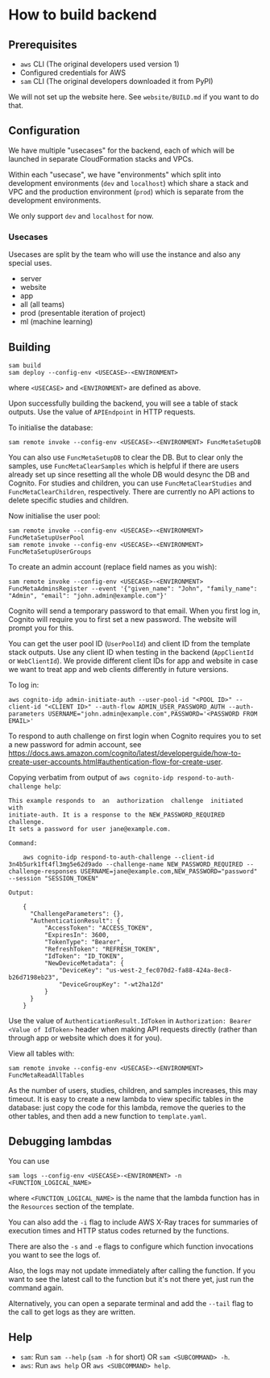 # How to build backend

## Prerequisites

- `aws` CLI (The original developers used version 1)
- Configured credentials for AWS
- `sam` CLI (The original developers downloaded it from PyPI)

We will not set up the website here.  See `website/BUILD.md` if you
want to do that.

## Configuration

We have multiple "usecases" for the backend, each of which will be
launched in separate CloudFormation stacks and VPCs.

Within each "usecase", we have "environments" which split into
development environments (`dev` and `localhost`) which share a stack
and VPC and the production environment (`prod`) which is separate from
the development environments.

We only support `dev` and `localhost` for now.

### Usecases

Usecases are split by the team who will use the instance and also any
special uses.

- server
- website
- app
- all (all teams)
- prod (presentable iteration of project)
- ml (machine learning)

## Building

``` shell
sam build
sam deploy --config-env <USECASE>-<ENVIRONMENT>
```

where `<USECASE>` and `<ENVIRONMENT>` are defined as above.

Upon successfully building the backend, you will see a table of stack
outputs.  Use the value of `APIEndpoint` in HTTP requests.

To initialise the database:

``` shell
sam remote invoke --config-env <USECASE>-<ENVIRONMENT> FuncMetaSetupDB
```

You can also use `FuncMetaSetupDB` to clear the DB.  But to clear only
the samples, use `FuncMetaClearSamples` which is helpful if there are
users already set up since resetting all the whole DB would desync the
DB and Cognito.  For studies and children, you can use
`FuncMetaClearStudies` and `FuncMetaClearChildren`, respectively.
There are currently no API actions to delete specific studies and
children.

Now initialise the user pool:

``` shell
sam remote invoke --config-env <USECASE>-<ENVIRONMENT> FuncMetaSetupUserPool
sam remote invoke --config-env <USECASE>-<ENVIRONMENT> FuncMetaSetupUserGroups
```

To create an admin account (replace field names as you wish):

``` shell
sam remote invoke --config-env <USECASE>-<ENVIRONMENT> FuncMetaAdminsRegister --event '{"given_name": "John", "family_name": "Admin", "email": "john.admin@example.com"}'
```

Cognito will send a temporary password to that email.  When you first
log in, Cognito will require you to first set a new password.  The
website will prompt you for this.

You can get the user pool ID (`UserPoolId`) and client ID from the
template stack outputs.  Use any client ID when testing in the backend
(`AppClientId` or `WebClientId`).  We provide different client IDs for
app and website in case we want to treat app and web clients
differently in future versions.

To log in:

``` shell
aws cognito-idp admin-initiate-auth --user-pool-id "<POOL ID>" --client-id "<CLIENT ID>" --auth-flow ADMIN_USER_PASSWORD_AUTH --auth-parameters USERNAME="john.admin@example.com",PASSWORD='<PASSWORD FROM EMAIL>'
```

To respond to auth challenge on first login when Cognito requires you
to set a new password for admin account, see
<https://docs.aws.amazon.com/cognito/latest/developerguide/how-to-create-user-accounts.html#authentication-flow-for-create-user>.

Copying verbatim from output of `aws cognito-idp respond-to-auth-challenge help`:

```
This example responds to  an  authorization  challenge  initiated  with
initiate-auth. It is a response to the NEW_PASSWORD_REQUIRED challenge.
It sets a password for user jane@example.com.

Command:

    aws cognito-idp respond-to-auth-challenge --client-id 3n4b5urk1ft4fl3mg5e62d9ado --challenge-name NEW_PASSWORD_REQUIRED --challenge-responses USERNAME=jane@example.com,NEW_PASSWORD="password" --session "SESSION_TOKEN"

Output:

    {
      "ChallengeParameters": {},
      "AuthenticationResult": {
          "AccessToken": "ACCESS_TOKEN",
          "ExpiresIn": 3600,
          "TokenType": "Bearer",
          "RefreshToken": "REFRESH_TOKEN",
          "IdToken": "ID_TOKEN",
          "NewDeviceMetadata": {
              "DeviceKey": "us-west-2_fec070d2-fa88-424a-8ec8-b26d7198eb23",
              "DeviceGroupKey": "-wt2ha1Zd"
          }
      }
    }
```

Use the value of `AuthenticationResult.IdToken` in `Authorization: Bearer <Value of IdToken>`
header when making API requests directly (rather than through app or
website which does it for you).

View all tables with:

``` shell
sam remote invoke --config-env <USECASE>-<ENVIRONMENT> FuncMetaReadAllTables
```

As the number of users, studies, children, and samples increases, this
may timeout.  It is easy to create a new lambda to view specific
tables in the database: just copy the code for this lambda, remove the
queries to the other tables, and then add a new function to
`template.yaml`.

## Debugging lambdas

You can use

``` shell
sam logs --config-env <USECASE>-<ENVIRONMENT> -n <FUNCTION_LOGICAL_NAME>
```

where `<FUNCTION_LOGICAL_NAME>` is the name that the lambda function
has in the `Resources` section of the template.

You can also add the `-i` flag to include AWS X-Ray traces for
summaries of execution times and HTTP status codes returned by the
functions.

There are also the `-s` and `-e` flags to configure which function
invocations you want to see the logs of.

Also, the logs may not update immediately after calling the function.
If you want to see the latest call to the function but it's not there
yet, just run the command again.

Alternatively, you can open a separate terminal and add the `--tail`
flag to the call to get logs as they are written.

## Help

- `sam`: Run `sam --help` (`sam -h` for short) OR `sam <SUBCOMMAND> -h`.
- `aws`: Run `aws help` OR `aws <SUBCOMMAND> help`.
